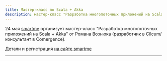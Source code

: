 ```yaml
---
title: Мастер-класс по Scala + Akka 
description: мастер-класс "Разработка многопоточных приложений на Scala+Akka" 24 мая в офисе DataArt. Организатор - smartme, ведущий - Роман Вознюк.
---
```


 24 мая [smartme](http://smartme.com.ua) организует мастер-класс "Разработка многопоточных приложений на Scala + Akka" от Романа Вознюка (разработчик в Cilcum/консультант в Comergence).

 Детали и регистрация [на сайте smartme](http://smartme.com.ua/course/scala-akka/)

---

